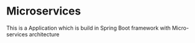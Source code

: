 # Microservices
This is a Application which is build in Spring Boot framework with Micro-services architecture
